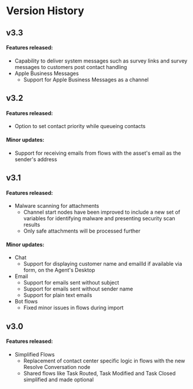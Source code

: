 # Version History

## v3.3
#### Features released:
- Capability to deliver system messages such as survey links and survey messages to customers post contact handling
- Apple Business Messages
  - Support for Apple Business Messages as a channel

## v3.2
#### Features released:
- Option to set contact priority while queueing contacts

#### Minor updates:
- Support for receiving emails from flows with the asset's email as the sender's address

## v3.1
#### Features released:
- Malware scanning for attachments
  - Channel start nodes have been improved to include a new set of variables for identifying malware and presenting security scan results
  - Only safe attachments will be processed further
    
#### Minor updates:
- Chat
  - Support for displaying customer name and emailId if available via form, on the Agent's Desktop
- Email
  - Support for emails sent without subject
  - Support for emails sent without sender name
  - Support for plain text emails
- Bot flows
  - Fixed minor issues in flows during import

## v3.0
#### Features released:
- Simplified Flows
  - Replacement of contact center specific logic in flows with the new Resolve Conversation node
  - Shared flows like Task Routed, Task Modified and Task Closed simplified and made optional